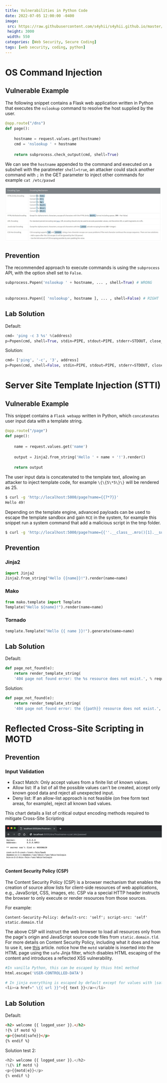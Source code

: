 ```yaml
---
title: Vulnerabilities in Python Code
date: 2022-07-05 12:00:00 -0400
image: 
 src: https://raw.githubusercontent.com/s4yhii/s4yhii.github.io/master/assets/images/codeflag/ci0.jpg
 height: 3000
 width: 550
categories: [Web Security, Secure Coding]
tags: [web security, coding, python]
---
```


# OS Command Injection

## Vulnerable Example

The following snippet contains a Flask web application written in Python that executes the `nslookup` command to resolve the host supplied by the user.

```python
@app.route("/dns")
def page():

    hostname = request.values.get(hostname)
    cmd = 'nslookup ' + hostname

    return subprocess.check_output(cmd, shell=True)
```

We can see the `hostname` appended to the command and executed on a subshell with the paratmeter `shell=true`, an attacker could stack another command with `;` in the GET parameter to inject other commands for example `cat /etc/paswd`

![](https://raw.githubusercontent.com/s4yhii/s4yhii.github.io/master/assets/images/codeflag/ci2.jpg)

## Prevention 
The recommended approach to execute commands is using the `subprocess` API, with the option shell set to `False`.

```python
subprocess.Popen('nslookup ' + hostname, ... , shell=True) # WRONG


subprocess.Popen([ 'nslookup', hostname ], ... , shell=False) # RIGHT 
```

## Lab Solution
Default: 
```python
cmd= 'ping -c 3 %s' %(address)
p=Popen(cmd, shell=True, stdin=PIPE, stdout=PIPE, stderr=STDOUT, close_fds=True)
```

Solution:

```python
cmd= ['ping', '-c', '3', address]
p=Popen(cmd, shell=False, stdin=PIPE, stdout=PIPE, stderr=STDOUT, close_fds=True)
```
# Server Site Template Injection (STTI)

## Vulnerable Example
This snippet contains a `Flask webapp` written in Python, which `concatenates` user input data with a template string.

```python
@app.route("/page")
def page():

    name = request.values.get('name')

    output = Jinja2.from_string('Hello ' + name + '!').render()

    return output
```

The user input data is concatenated to the template text, allowing an attacker to inject template code, for example `\{\{5\*5\}\}` will be rendered as 25.

```bash
$ curl -g 'http://localhost:5000/page?name={{7*7}}'
Hello 49!
```

Depending on the template engine, advanced payloads can be used to escape the template sandbox and gain `RCE` in the system, for example this snippet run a system command that add a malicious script in the tmp folder.

```bash
$ curl -g 'http://localhost:5000/page?name={{''.__class__.mro()[1].__subclasses__()[46]("touch /tmp/malicious.sh",shell=True)}}'
```

## Prevention

### Jinja2

```python
import Jinja2
Jinja2.from_string("Hello {{name}}!").render(name=name)
```

### Mako

```python
from mako.template import Template
Template("Hello ${name}!").render(name=name)
```

### Tornado

```python
template.Template("Hello {{ name }}!").generate(name=name)
```

## Lab Solution
Default:

```python 
def page_not_found(e):
	return render_template_string(
	'404 page not found error: the %s resource does not exist.', % request.path), 404
```

Solution:

```python 
def page_not_found(e):
	return render_template_string(
	'404 page not found error: the {{path}} resource does not exist.', path=request.path), 404
```

# Reflected Cross-Site Scripting in MOTD

## Prevention

### Input Validation

-   Exact Match: Only accept values from a finite list of known values.
-   Allow list: If a list of all the possible values can't be created, accept only known good data and reject all unexpected input.
-   Deny list: If an allow-list approach is not feasible (on free form text areas, for example), reject all known bad values.

This chart details a list of critical output encoding methods required to mitigate Cross-Site Scripting

![](https://raw.githubusercontent.com/s4yhii/s4yhii.github.io/master/assets/images/codeflag/ci1.jpg)


#### Content Security Policy (CSP)

The Content Security Policy (CSP) is a browser mechanism that enables the creation of source allow lists for client-side resources of web applications, e.g., JavaScript, CSS, images, etc. CSP via a special HTTP header instructs the browser to only execute or render resources from those sources.

For example:

```
Content-Security-Policy: default-src: 'self'; script-src: 'self' static.domain.tld
```

The above CSP will instruct the web browser to load all resources only from the page's origin and JavaScript source code files from `static.domain.tld`. For more details on Content Security Policy, including what it does and how to use it, see [this](https://content-security-policy.com/) article.
notice how the `motd` variable is inserted into the HTML page using the `safe` Jinja filter, which disables HTML escaping of the content and introduces a reflected XSS vulnerability.

```python
#In vanilla Python, this can be escaped by thius html method
html.escape('USER-CONTROLLED-DATA')
```


```python 
# In jinja everything is escaped by default except for values with |safe tag
<li><a href=" \{{ url }}">{{ text }}</a></li>
```

## Lab Solution

Default:

 ```html
 <h2> welcome {{ logged_user }}.</h2>
 !{% if motd %}
 <p>{{motd|safe}}</p>
 {% endif %}
```

Solution test 2:


 ```python
 <h2> welcome {{ logged_user }}.</h2>
 !\{% if motd %}
 <p>{{motd|e}}</p>
 {% endif %}
```
